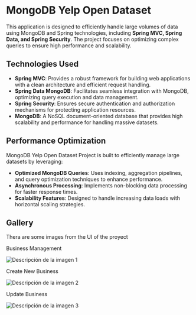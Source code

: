 <h1>MongoDB Yelp Open Dataset</h1>
<p>This application is designed to efficiently handle large volumes of data using MongoDB and Spring technologies, including <strong>Spring MVC, Spring Data, and Spring Security</strong>. The project focuses on optimizing complex queries to ensure high performance and scalability.</p>

<h2>Technologies Used</h2>
<ul>
    <li><strong>Spring MVC</strong>: Provides a robust framework for building web applications with a clean architecture and efficient request handling.</li>
    <li><strong>Spring Data MongoDB</strong>: Facilitates seamless integration with MongoDB, optimizing query execution and data management.</li>
    <li><strong>Spring Security</strong>: Ensures secure authentication and authorization mechanisms for protecting application resources.</li>
    <li><strong>MongoDB</strong>: A NoSQL document-oriented database that provides high scalability and performance for handling massive datasets.</li>
</ul>

<h2>Performance Optimization</h2>
<p>MongoDB Yelp Open Dataset Project is built to efficiently manage large datasets by leveraging:</p>
<ul>
    <li><strong>Optimized MongoDB Queries</strong>: Uses indexing, aggregation pipelines, and query optimization techniques to enhance performance.</li>
    <li><strong>Asynchronous Processing</strong>: Implements non-blocking data processing for faster response times.</li>
    <li><strong>Scalability Features</strong>: Designed to handle increasing data loads with horizontal scaling strategies.</li>
</ul>

<h2>Gallery</h2>
<p>Thera are some images from the UI of the proyect</p>
Business Management

![Descripción de la imagen 1](images/imagen1.jpg)

Create New Business

![Descripción de la imagen 2](images/imagen2.jpg)

Update Business

![Descripción de la imagen 3](images/imagen3.jpg)
